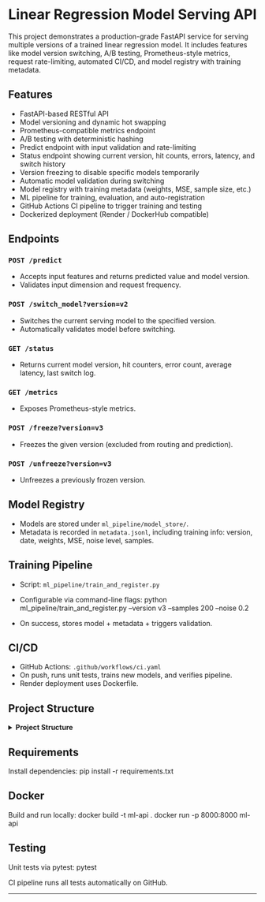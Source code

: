 # Linear Regression Model Serving API

This project demonstrates a production-grade FastAPI service for serving multiple versions of a trained linear regression model. It includes features like model version switching, A/B testing, Prometheus-style metrics, request rate-limiting, automated CI/CD, and model registry with training metadata.

## Features

- FastAPI-based RESTful API
- Model versioning and dynamic hot swapping
- Prometheus-compatible metrics endpoint
- A/B testing with deterministic hashing
- Predict endpoint with input validation and rate-limiting
- Status endpoint showing current version, hit counts, errors, latency, and switch history
- Version freezing to disable specific models temporarily
- Automatic model validation during switching
- Model registry with training metadata (weights, MSE, sample size, etc.)
- ML pipeline for training, evaluation, and auto-registration
- GitHub Actions CI pipeline to trigger training and testing
- Dockerized deployment (Render / DockerHub compatible)

## Endpoints

### `POST /predict`
- Accepts input features and returns predicted value and model version.
- Validates input dimension and request frequency.

### `POST /switch_model?version=v2`
- Switches the current serving model to the specified version.
- Automatically validates model before switching.

### `GET /status`
- Returns current model version, hit counters, error count, average latency, last switch log.

### `GET /metrics`
- Exposes Prometheus-style metrics.

### `POST /freeze?version=v3`
- Freezes the given version (excluded from routing and prediction).

### `POST /unfreeze?version=v3`
- Unfreezes a previously frozen version.

## Model Registry

- Models are stored under `ml_pipeline/model_store/`.
- Metadata is recorded in `metadata.jsonl`, including training info: version, date, weights, MSE, noise level, samples.

## Training Pipeline

- Script: `ml_pipeline/train_and_register.py`
- Configurable via command-line flags:
python ml_pipeline/train_and_register.py –version v3 –samples 200 –noise 0.2

- On success, stores model + metadata + triggers validation.

## CI/CD

- GitHub Actions: `.github/workflows/ci.yaml`
- On push, runs unit tests, trains new models, and verifies pipeline.
- Render deployment uses Dockerfile.

## Project Structure

<details>
<summary><strong>Project Structure</strong></summary>

linear-regression-service/
├── app/
│   ├── api/
│   │   ├── predict.py
│   │   ├── switch_model.py
│   │   ├── freeze.py
│   │   ├── status.py
│   │   ├── metrics.py
│   │   └── healthz.py
│   ├── core/
│   │   ├── model_holder.py
│   │   ├── ab_router.py
│   │   ├── limiter.py
│   │   └── logging_utils.py
│   └── main.py
├── utils/
│   └── model_utils.py
├── ml_pipeline/
│   ├── data_generator.py
│   └── train_and_register.py
├── tests/
│   ├── test_predict.py
│   └── conftest.py
├── .github/
│   └── workflows/
│       └── ci.yaml
├── Dockerfile
├── requirements.txt
├── .dockerignore
├── .gitignore
├── pytest.ini
└── README.md

</details>


## Requirements

Install dependencies:
pip install -r requirements.txt

## Docker

Build and run locally:
docker build -t ml-api .
docker run -p 8000:8000 ml-api

## Testing

Unit tests via pytest:
pytest

CI pipeline runs all tests automatically on GitHub.

---
